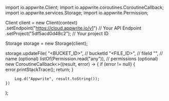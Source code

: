 import io.appwrite.Client;
import io.appwrite.coroutines.CoroutineCallback;
import io.appwrite.services.Storage;
import io.appwrite.Permission;

Client client = new Client(context)
    .setEndpoint("https://cloud.appwrite.io/v1") // Your API Endpoint
    .setProject("5df5acd0d48c2"); // Your project ID

Storage storage = new Storage(client);

storage.updateFile(
    "<BUCKET_ID>", // bucketId 
    "<FILE_ID>", // fileId 
    "<NAME>", // name (optional)
    listOf(Permission.read("any")), // permissions (optional)
    new CoroutineCallback<>((result, error) -> {
        if (error != null) {
            error.printStackTrace();
            return;
        }

        Log.d("Appwrite", result.toString());
    })
);

